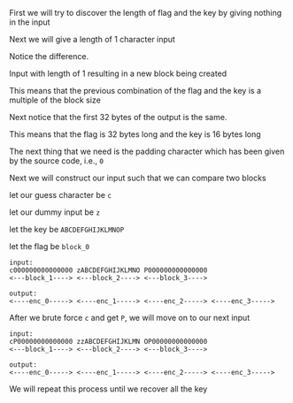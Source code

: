 First we will try to discover the length of flag and the key by giving nothing in the input

Next we will give a length of 1 character input

Notice the difference.

Input with length of 1 resulting in a new block being created

This means that the previous combination of the flag and the key is a multiple of the block size

Next notice that the first 32 bytes of the output is the same.

This means that the flag is 32 bytes long and the key is 16 bytes long

The next thing that we need is the padding character which has been given by the source code, i.e., `0`

Next we will construct our input such that we can compare two blocks

let our guess character be `c`

let our dummy input be `z`

let the key be `ABCDEFGHIJKLMNOP`

let the flag be `block_0`

```
input:
c000000000000000 zABCDEFGHIJKLMNO P000000000000000
<---block_1----> <---block_2----> <---block_3---->

output:
<----enc_0-----> <----enc_1-----> <----enc_2-----> <----enc_3-----> 
```

After we brute force `c` and get `P`, we will move on to our next input
```
input:
cP00000000000000 zzABCDEFGHIJKLMN OP00000000000000
<---block_1----> <---block_2----> <---block_3---->

output:
<----enc_0-----> <----enc_1-----> <----enc_2-----> <----enc_3-----> 
```

We will repeat this process until we recover all the key
